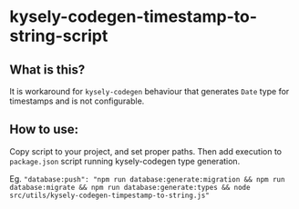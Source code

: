 # kysely-codegen-timestamp-to-string-script

## What is this?
It is workaround for `kysely-codegen` behaviour that generates `Date` type for timestamps and is not configurable.

## How to use:
Copy script to your project, and set proper paths. Then add execution to `package.json` script running kysely-codegen type generation. 

Eg. `"database:push": "npm run database:generate:migration && npm run database:migrate && npm run database:generate:types && node src/utils/kysely-codegen-timpestamp-to-string.js"`
